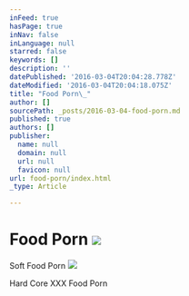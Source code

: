 ```yaml
---
inFeed: true
hasPage: true
inNav: false
inLanguage: null
starred: false
keywords: []
description: ''
datePublished: '2016-03-04T20:04:28.778Z'
dateModified: '2016-03-04T20:04:18.075Z'
title: "Food Porn\_"
author: []
sourcePath: _posts/2016-03-04-food-porn.md
published: true
authors: []
publisher:
  name: null
  domain: null
  url: null
  favicon: null
url: food-porn/index.html
_type: Article

---
```

# Food Porn ![](https://the-grid-user-content.s3-us-west-2.amazonaws.com/c936e701-d9a1-437a-8ad1-97d59c3fa101.jpg)

Soft Food Porn ![](https://the-grid-user-content.s3-us-west-2.amazonaws.com/5c769dc4-dc5f-4c4d-b7ad-1905497fcef7.jpg)

Hard Core XXX Food Porn